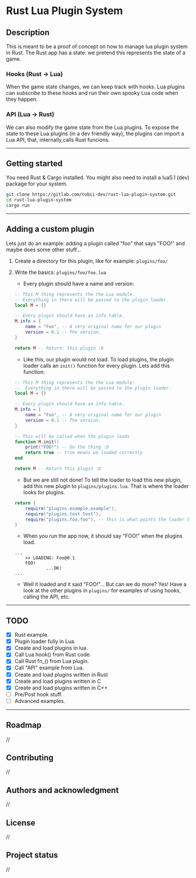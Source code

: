 # Rust Lua Plugin System

## Description
This is meant to be a proof of concept on how to manage lua plugin system in Rust.
The Rust app has a state: we pretend this represents the state of a game.

### Hooks (Rust -> Lua)
When the game state changes, we can keep track with hooks.
Lua plugins can _subscribe_ to these hooks and run their own spooky Lua code when they happen.

### API (Lua -> Rust)
We can also modify the game state from the Lua plugins.
To expose the state to these Lua plugins (in a dev friendly way), the plugins can import a Lua API, that, internally,calls Rust funcions.

***

## Getting started
You need Rust & Cargo installed.
You might also need to install a lua5.1 (dev) package for your system.
```bash
git clone https://gitlab.com/tobii-dev/rust-lua-plugin-system.git
cd rust-lua-plugin-system
cargo run
```

***

## Adding a custom plugin
Lets just do an example: adding a plugin called "foo" that says "FOO!" and maybe does some other stuff...

1. Create a directory for this plugin, like for example: `plugins/foo/`

2. Write the basics: `plugins/foo/foo.lua`

    * Every plugin should have a name and version:
	```lua
	-- This M thing represents the the Lua module.
	-- Everything in there will be passed to the plugin loader.
	local M = {}
	
	-- Every plugin should have an info table.
	M.info = {
		name = "Foo", -- A very original name for our plugin
		version = 0.1 -- The version.
	}
	
    return M -- Return: this plugin :D
	```

	* Like this, our plugin would not load. To load plugins, the plugin loader calls an `init()` function for every plugin. Lets add this function:
	```lua
	-- This M thing represents the the Lua module:
	--  Everything in there will be passed to the plugin loader.
	local M = {}
	
	-- Every plugin should have an info table.
	M.info = {
		name = "Foo", -- A very original name for our plugin
		version = 0.1 -- The version.
	}
	
	-- This will be called when the plugin loads
	function M.init()
		print("FOO!") -- Do the thing :D
		return true -- true means we loaded correctly
	end

	return M -- Return this plugin :D
	```

	* But we are still not done! To tell the loader to load this new plugin, add this new plugin to `plugins/plugins.lua`. That is where the loader looks for plugins.
	```lua
	return {
		require("plugins.example.example"),
		require("plugins.test.test"),
		require("plugins.foo.foo"), -- This is what points the loader to plugins/foo/foo.lua
	}
	```

	* When you run the app now, it should say "FOO!" when the plugins load.
	```
	...
		>> LOADING: Foo@0.1
		FOO!
				...OK!
	...
	```

	* Well it loaded and it said "FOO!"... But can we do more? Yes! Have a look at the other plugins in `plugins/` for examples of using hooks, calling the API, etc.

***

## TODO

- [X] Rust example.
- [X] Plugin loader fully in Lua.
- [X] Create and load plugins in lua.
- [X] Call Lua hook() from Rust code.
- [X] Call Rust fn_() from Lua plugin.
- [X] Call "API" example from Lua.
- [X] Create and load plugins written in Rust
- [X] Create and load plugins written in C
- [X] Create and load plugins written in C++
- [ ] Pre/Post hook stuff.
- [ ] Advanced examples.

***

## Roadmap
//

## Contributing
//

## Authors and acknowledgment
//

## License
//

## Project status
//
